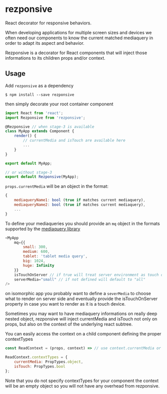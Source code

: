 rezponsive
==========

React decorator for responsive behaviors.

When developing applications for multiple screen sizes and devices we often need
our components to know the current matched mediaquery in order to adapt its
aspect and behavior.

Rezponsive is a decorator for React components that will inject those
informations to its children props and/or context.

Usage
-----
Add `rezponsive` as a dependency

`$ npm install --save rezponsive`

then simply decorate your root container component

```javascript
import React from 'react';
import Rezponsive from 'rezponsive';

@Rezponsive // when stage-3 is available
class MyApp extends Component {
    render() {
        // currentMedia and isTouch are available here
        ...
    }
}

export default MyApp;

// or without stage-3
export default Rezponsive(MyApp);

```

`props.currentMedia` will be an object in the format:
```javascript
{
    mediaqueryName1: bool (true if matches current mediaquery),
    mediaqueryName2: bool (true if matches current mediaquery),
    ...
}
```

To define your mediaqueries you should provide an `mq` object in the formats
supported by the [mediaquery library](https://github.com/axyz/mediaquery)
```javascript
<MyApp
    mq={{
        small: 300,
        medium: 600,
        tablet: 'tablet media query',
        big: 1024,
        huge: Infinity
    }}
    isTouchOnServer // if true will treat server environment as touch devices
    serverMedia="small" // if not defined will default to "all"
/>
```
on isomorphic app you probably want to define a `severMedia` to choose what to
render on server side and eventually provide the isTouchOnServer property in
case you want to render as it is a touch device.

Sometimes you may want to have mediaquery informations on really deep nested
object, rezponsive will inject currentMedia and isTouch not only on props, but
also on the context of the underlying react subtree.

You can easily access the context on a child component defining the proper contextTypes
```javascript
const ReadContext = (props, context) => // use context.currentMedia or isTouch here;

ReadContext.contextTypes = {
    currentMedia: PropTypes.object,
    isTouch: PropTypes.bool
};

```

Note that you do not specify contextTypes for your component the context will be
an empty object so you will not have any overhead from rezponsive.
